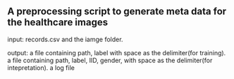 ## A preprocessing script to generate meta data for the healthcare images

input:
records.csv and the iamge folder.

output:
a file containing path, label  with space as the delimiter(for training).
a file containing path, label, IID, gender, with space as the delimiter(for intepretation).
a log file
